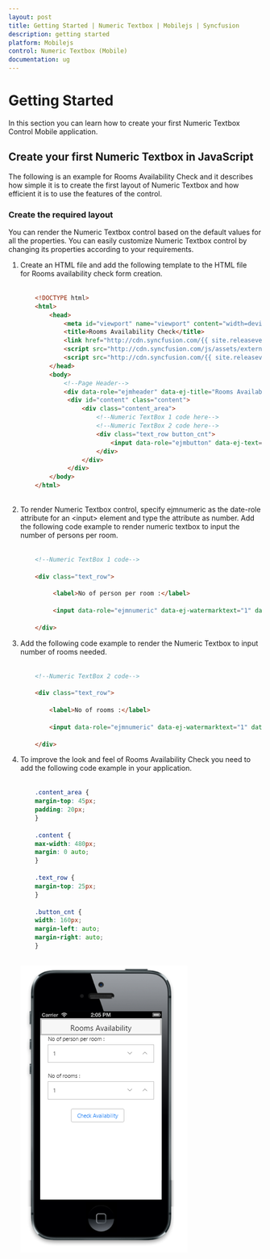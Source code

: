 ```yaml
---
layout: post
title: Getting Started | Numeric Textbox | Mobilejs | Syncfusion
description: getting started
platform: Mobilejs
control: Numeric Textbox (Mobile)
documentation: ug
---
```


# Getting Started

In this section you can learn how to create your first Numeric Textbox Control Mobile application.

## Create your first Numeric Textbox in JavaScript

The following is an example for Rooms Availability Check and it describes how simple it is to create the first layout of Numeric Textbox and how efficient it is to use the features of the control.

### Create the required layout

You can render the Numeric Textbox control based on the default values for all the properties. You can easily customize Numeric Textbox control by changing its properties according to your requirements.

1. Create an HTML file and add the following template to the HTML file for Rooms availability check form creation.

   ~~~ html
   
	   <!DOCTYPE html>
	   <html>
		   <head>
			   <meta id="viewport" name="viewport" content="width=device-width, initial-scale=1.0,maximum-scale=1.0, user-scalable=no" />
			   <title>Rooms Availability Check</title>
			   <link href="http://cdn.syncfusion.com/{{ site.releaseversion }}/js/mobile/ej.mobile.all.min.css" rel="stylesheet" />
			   <script src="http://cdn.syncfusion.com/js/assets/external/jquery-3.0.0.min.js"></script>
			   <script src="http://cdn.syncfusion.com/{{ site.releaseversion }}/js/mobile/ej.mobile.all.min.js"> </script>
		   </head>
		   <body>
			   <!--Page Header-->
			   <div data-role="ejmheader" data-ej-title="Rooms Availability" data-ej-position="fixed" id="page_header"></div>
				<div id="content" class="content">
					<div class="content_area">
						<!--Numeric TextBox 1 code here-->
						<!--Numeric TextBox 2 code here-->
						<div class="text_row button_cnt">
							<input data-role="ejmbutton" data-ej-text="Check Availability" type="button" id="but_submit"/>
						</div>
					</div>
				</div>
		   </body>
	   </html>
	   
   ~~~  

2. To render Numeric Textbox control, specify ejmnumeric as the date-role attribute for an &#60;input&#62; element and type the attribute as number. Add the following code example to render numeric textbox to input the number of persons per room.
   
   ~~~ html
   
	   <!--Numeric TextBox 1 code-->
	   
	   <div class="text_row">
		
			<label>No of person per room :</label>
		   
			<input data-role="ejmnumeric" data-ej-watermarktext="1" data-ej-showspinbutton="true" data-ej-minvalue="1" data-ej-maxvalue="6" type="number" name="person" id="persontext" />
	   
	   </div>
   
   ~~~
   
3. Add the following code example to render the Numeric Textbox to input number of rooms needed.
   
   ~~~ html
   
	   <!--Numeric TextBox 2 code-->
	   
	   <div class="text_row">
	   
		   <label>No of rooms :</label>
		   
		   <input data-role="ejmnumeric" data-ej-watermarktext="1" data-ej-showspinbutton="true" data-ej-minvalue="1" data-ej-maxvalue="5" type="number" name="rooms" id="roomstxt" />
	   
	   </div>
   
   ~~~
   
4. To improve the look and feel of Rooms Availability Check you need to add the following code example in your application.

   ~~~ css
   
	   .content_area {
	   margin-top: 45px;
	   padding: 20px;
	   }
	   
	   .content {
	   max-width: 480px;
	   margin: 0 auto;
	   }
	   
	   .text_row {
	   margin-top: 25px;
	   }
	   
	   .button_cnt {
	   width: 160px;
	   margin-left: auto;
	   margin-right: auto;
	   }
	   
   ~~~   

   ![](Getting-Started_images/Getting-Started_img1.png)